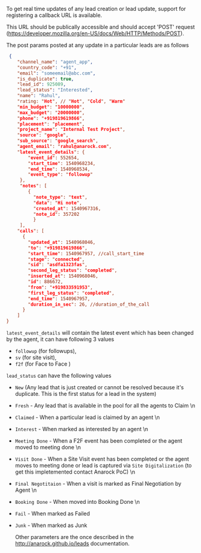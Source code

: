 To get real time updates of any lead creation or lead update, support for registering a callback URL is available. 

This URL should be publically accessible and should accept 'POST' request (https://developer.mozilla.org/en-US/docs/Web/HTTP/Methods/POST).

The post params posted at any update in a particular leads are as follows 

```json
 { 
    "channel_name": "agent_app",
    "country_code": "+91",
    "email": "someemail@abc.com",
    "is_duplicate": true,
    "lead_id": 925089,
    "lead_status": "Interested",
    "name": "Rahul",
    "rating: "Hot", // "Hot", "Cold", "Warm"
    "min_budget": "10000000",
    "max_budget": "20000000",
    "phone": "+919819619866",
    "placement": "placement",
    "project_name": "Internal Test Project",
    "source": "google",
    "sub_source": "google_search",
    "agent_email": "rahul@anarock.com",
    "latest_event_details": { 
        "event_id": 552654,
        "start_time": 1540968234,
        "end_time": 1540968534,
        "event_type": "followup"
     },
     "notes": [
        {
          "note_type": "text",
          "data": "Hi note",
          "created_at": 1540967316,
          "note_id": 357202
          }
     ],
    "calls": [
      {
        "updated_at": 1540968046,
        "to": "+919819619866",
        "start_time": 1540967957, //call_start_time
        "stage": "connected",
        "sid": "asdfa1323fas",
        "second_leg_status": "completed",
        "inserted_at": 1540968046,
        "id": 886672,
        "from": "+919833591953",
        "first_leg_status": "completed",
        "end_time": 1540967957,
        "duration_in_sec": 26, //duration_of_the_call
      } 
    ] 
}
```

```latest_event_details``` will contain the latest event which has been changed by the agent, it can have following 3 values 
- ```followup``` (for followups),
- ```sv``` (for site visit),
- ```f2f``` (for Face to Face )


```lead_status``` can have the following values 
- `New` (Any lead that is just created or cannot be resolved because it's duplicate. This is the first status for a lead in the system)
- `Fresh` - Any lead that is available in the pool for all the agents to Claim \n
- `Claimed` - When a particular lead is claimed by an agent \n
- `Interest` - When marked as interested by an agent \n
- `Meeting Done` - When a F2F event has been completed  or the agent moved to meeting done \n
- `Visit Done` - When a Site Visit event has been completed or the agent moves to meeting done or lead is captured via `Site Digitalization` (to get this impletemented contact Anarock PoC) \n
- `Final Negotitaion` - When a visit is marked as Final Negotiation by Agent \n
- `Booking Done` - When moved into Booking Done \n
- `Fail` - When marked as Failed
- `Junk` - When marked as Junk 
      
  
  Other parameters are the once described in the http://anarock.github.io/leads documentation.
  

